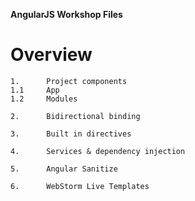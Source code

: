 **AngularJS Workshop Files**

# Overview
    1.      Project components
    1.1     App
    1.2     Modules

    2.      Bidirectional binding

    3.      Built in directives

    4.      Services & dependency injection

    5.      Angular Sanitize

    6.      WebStorm Live Templates
